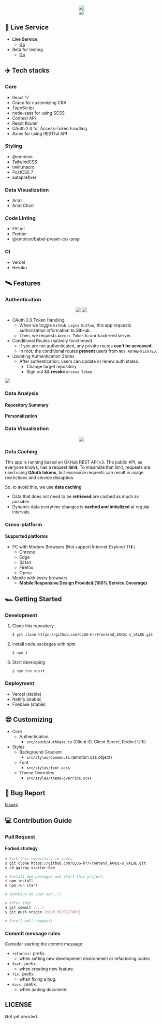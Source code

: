 <div align="center">
    <img src="./src/assets/images/logo.svg" />
</div>
<div align="center">
    <img src="./src/assets/images/thumbnail.png" />
</div>


## 🎥 Live Service

- **Live Service**
  - [Go](https://www.jandevelop.com)
- Beta for testing
  - [Go](https://frontend-jandi-s-value-git-develop-hoondeveloper.vercel.app/intro)



## ✈️ Tech stacks

### Core

- React 17
- Craco for customizing CRA
- TypeScript
- node-sass for using SCSS
- Context API
- React Router
- OAuth 2.0 for Access-Token handling
- Axios for using RESTful API

### Styling

- @emotion
- TailwindCSS
- twin.macro
- PostCSS 7
- autoprefixer

### Data Visualization

- Antd
- Antd Chart

### Code Linting

- ESLint
- Prettier
- @emotion/babel-preset-css-prop

### CI

- Vercel
- Heroku

## 🛰 Features

### Authentication

<div align="center">
    <img src="./src/assets/images/thumbnail_auth.png" />
    <img src="./src/assets/images/thumbnail_repo.png" />
</div>


- OAuth 2.0 Token Handling
  - When we toggle `GitHub Login Button`, this app requests authorization information to GitHub.
  - Then, we requests `Access Token` to our back-end server.
- Conditional Routes (natively functioned)
  - if you are not authenticated, any private routes **can't be accessed.**
  - In root, the conditional routes **prevent** users from `NOT AUTHENTICATED`.
- Updating Authentication States
  - After authentication, users can update or renew auth states.
    - Change target repository
    - Sign out && **revoke** `Access Token`

![](./src/assets/images/gif_header_func.gif)

### Data Analysis

#### Repository Summary

#### Personalization

### Data Visualization

<div align="center">
    <img src="./src/assets/images/thumbnail_visualization.png" />
</div>


### Data Caching

This app is running based on GitHub REST API v3. The public API, as everyone knows, has a request **limit**. To maximize that limit, requests are used using **OAuth tokens**, but excessive requests can result in usage restrictions and service disruption.

So, to avoid this, we use **data caching**

- Data that does not need to be **retrieved** are cached as much as possible.
- Dynamic data everytime changes is **cached and initialized** at regular intervals.

### Cross-platform

#### Supported platforms

- PC with Modern Browsers (Not support Internet Explorer 11⬇)
  - Chrome
  - Edge
  - Safari
  - Firefox
  - Opera
- Mobile with every browsers
  - **Mobile Responsive Design Provided (100% Service Coverage)**

## 🏎 Getting Started

### Development

1. Clone this repository

   ```bash
   $ git clone https://github.com/CLUG-kr/Frontend_JANDI-s_VALUE.git
   ```

2. Install node packages with npm

   ```bash
   $ npm i
   ```

3. Start developing

   ```bash
   $ npm run start
   ```

### Deployment

- Vercel (stable)
- Netlify (stable)
- Firebase (stable)

## 😎 Customizing

- Core
  - Authentication
    - `src/oauth/AuthData.ts` (Client ID, Client Secret, Rediret URI)
- Styles
  - Background Gradient
    - `src/styles/Common.ts` (emotion css object)
  - Font
    - `src/styles/font.scss`
  - Theme Overrides
    - `src/styles/theme-override.scss`

    

## 🐛 Bug Report

[Issues](https://github.com/CLUG-kr/Frontend_JANDI-s_VALUE/issues)

## 💻 Contribution Guide

### Pull Request

#### Forked strategy

```sh
# Fork this repository to yours.
$ git clone https://github.com/CLUG-kr/Frontend_JANDI-s_VALUE.git
$ cd gatsby-starter-bee

# Install npm packages and start this project.
$ npm install
$ npm run start

# (Working on your own..!)

# After that
$ git commit [...]
$ git push origin [YOUR_REPOSITORY]

# Enroll pull-request!
```

### Commit message rules

Consider starting the commit message:

- `refactor:` prefix.
  - when setting new development environment or refactoring codes
- `feat:` prefix.
  - when creating new feature.
- `fix:` prefix.
  - when fixing a bug.
- `docs:` prefix.
  - when adding document.

## LICENSE

Not yet decided.
